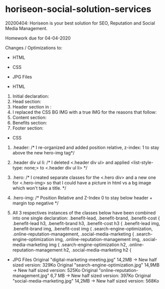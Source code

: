 # horiseon-social-solution-services
20200404: Horiseon is your best solution for SEO, Reputation and Social Media Management.

Homework due for 04-04-2020

Changes / Optimizations to:

- HTML
- CSS
- JPG Files

- HTML
1)  Initial declaration: <!-- Added Left to Right direction for text, developer name -->
2)  Head section: <!-- Added compelling title for the page. title tag comes first, css comes second then added a bunch of meta intel for Google and SEO at large.-->
3)  Header section in <body>: <!-- Header section: Company Name + Menu Bar - Combined the li and the href on single lines. Added titles to href. I added a <title> to h1 so that it would read when the mouse hovers -->
4)  I replaced the CSS BG IMG with a true IMG for the reasons that follow: <!-- Hero Image. I ended up using a true img instead of css bg img as I wanted a <title> and a <alt> for the browser to read. The picture behaves very closely to the original element. Note: the original IMG was sized down and compressed to load faster. -->
5)  Content section:  <!-- I added the missing <div>: div id=search engine optimization. Note: all images below have been sized down and compressed for faster loading / render time -->
6)  Benefits section:  <!-- Added title + alt to all items below + used a < /> self-closing img tag instead of a separate closing img tag on "Cost Management" -->
7)  Footer section:  <!-- Changed 2019 to 2020 + added aria label to the heart symbol so that speech reader would read properly. Note: I did not use &hearts; as the speech reader misread it, "heart" instead of "love". -->

- CSS
1)  .header:    /* I re-organized and added position relative, z-index: 1 to stay above the new hero-img tag*/
2) .header div ul li:   /* I deleted <.header div ul> and applied <list-style-type: none;> to <.header div ul li> */
3) .hero:   /* I created separate classes for the <.hero div> and a new one for <.hero-img> so that I could have a picture in html vs a bg image which won't take a title. */
4) .hero-img:   /* Position Relative and Z-Index 0 to stay below header + margin top negative */

5) All 3 respectives instances of the classes below have been combined into one single declaration:
    .benefit-lead, .benefit-brand, .benefit-cost {
    .benefit-lead h3, .benefit-brand h3, .benefit-cost h3 {
    .benefit-lead img, .benefit-brand img, .benefit-cost img {
    .search-engine-optimization, .online-reputation-management, .social-media-marketing {
    .search-engine-optimization img, .online-reputation-management img, .social-media-marketing img {
    .search-engine-optimization h2, .online-reputation-management h2, .social-media-marketing h2 {
    
- JPG Files
Original "digital-marketing-meeting.jpg" 14,2MB -> New half sized version: 329Ko
Original "search-engine-optimization.jpg" 14,9MB -> New half sized version: 525Ko
Original "online-reputation-management.jpg" 6,7 MB -> New half sized version: 397Ko
Original "social-media-marketing.jpg" 14,2MB -> New half sized version: 568Ko

